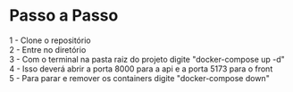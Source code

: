# Passo a Passo

1 - Clone o repositório <br>
2 - Entre no diretório <br>
3 - Com o terminal na pasta raiz do projeto digite "docker-compose up -d" <br>
4 - Isso deverá abrir a porta 8000 para a api e a porta 5173 para o front <br>
5 - Para parar e remover os containers digite "docker-compose down" <br>
